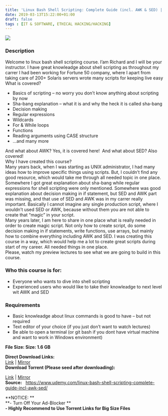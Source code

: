 ```yaml
---
title: 'Linux Bash Shell Scripting: Complete Guide (incl. AWK & SED) | [ 74.99$ Course For Free ]'
date: 2019-03-13T15:22:00+01:00
draft: false
tags : [IT & SOFTWARE, ETHICAL HACKING/HACKING]
---
```


[![](https://2.bp.blogspot.com/-DiOMnKbFbSk/XIXiOX1pzgI/AAAAAAAAA90/rQGQZFd6VFkm9at2dpJZKUFPPt6_kkNrACLcBGAs/s640/Linux-Bash-Shell-Scripting-Complete-Guide.jpg)](https://2.bp.blogspot.com/-DiOMnKbFbSk/XIXiOX1pzgI/AAAAAAAAA90/rQGQZFd6VFkm9at2dpJZKUFPPt6_kkNrACLcBGAs/s1600/Linux-Bash-Shell-Scripting-Complete-Guide.jpg)

  

### Description

Welcome to linux bash shell scripting course. I’am Richard and I will be your instructor. I have great knowleadge about shell scripting as throughout my carrer I had been working for Fortune 50 company, where I apart from taking care of 200+ Solaris servers wrote many scripts for keeping live easy  
What is covered?  

*   Basics of scripting – no worry you don’t know anything about scripting by now
*   Sha-bang explanation – what it is and why the heck it is called sha-bang
*   Decision making
*   Regular expressions
*   Wildcards
*   For & While loops
*   Functions
*   Reading arguments using CASE structure
*   …and many more

And what about AWK? Yes, it is covered here!  And what about SED? Also covered!  
Why I have created this course?  
Many years back, when I was starting as UNIX administrator, I had many ideas how to improve specific things using scripts. But, I couldn’t find any good resource, which would take me through all needed topic in one place. Somewhere I got great explanation about sha-bang while regular expressions for shell scripting were only mentioned. Somewhere was good explanation about decision making in if statement, but SED and AWK part was missing, and that use of SED and AWK was in my carrer really important. Basically I cannot imagine any single production script, where I wouldn’t used SED or AWK, because without them you are not able to create that “magic” in your script.  
Many years later, I am here to share in one place what is really needed in order to create magic script. Not only how to create script, do some decision making in if statements, write functions, use arrays, but mainly how to combine everything including AWK and SED. I was creating this course in a way, which would help me a lot to create great scripts during start of my career. All needed things in one place.  
Please, watch my preview lectures to see what we are going to build in this course.  

### Who this course is for:

*   Everyone who wants to dive into shell scripting
*   Experienced users who would like to take their knowleadge to next level wit AWK and SED

### Requirements

*   Basic knowleadge about linux commands is good to have – but not required
*   Text editor of your choice (if you just don’t want to watch lectures)
*   Be able to open a terminal (or git bash if you dont have virtual machine and want to work in Windows environment)

**File Size: Size: 1.6 GB**  

**Direct Download Links:**  
[Link](https://oko.sh/LinuxBashShelllink1) | [Mirror](https://oko.sh/LinuxBashShelllink2)  
**Download Torrent (Please seed after downloading):**  

[Link](https://oko.sh/LinuxBashShelltorrent1) | [Mirror](https://oko.sh/LinuxBashShelltorrent2)  
**Source:**   https://www.udemy.com/linux-bash-shell-scripting-complete-guide-incl-awk-sed/  
  
**NOTICE: **  
**\- Turn Off Your Ad-Blocker **  
**\- Highly Recommend to Use Torrent Links for Big Size Files**